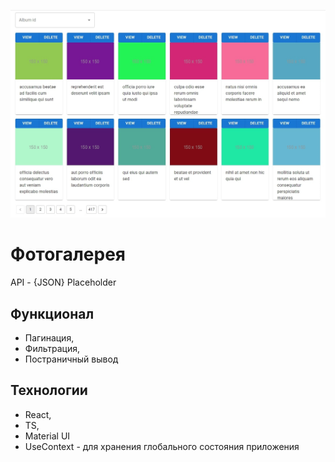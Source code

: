 ![preview](https://github.com/pv18/gallery-react/blob/master/public/img/preview.jpg)
# Фотогалерея

API - {JSON} Placeholder

## Функционал

* Пагинация,
* Фильтрация,
* Постраничный вывод

## Технологии

* React,
* TS,
* Material UI
* UseContext - для хранения глобального состояния приложения